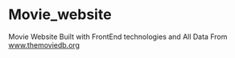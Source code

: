 # Movie_website 
  Movie Website Built with FrontEnd technologies and All Data From www.themoviedb.org 
